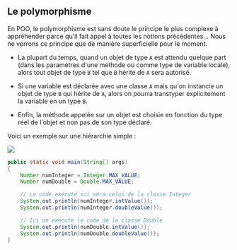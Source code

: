## Le polymorphisme

En POO, le polymorphisme est sans doute le principe le plus complexe à
appréhender parce qu'il fait appel à toutes les notions précédentes...
Nous ne verrons ce principe que de manière superficielle pour le moment.

- La plupart du temps, quand un objet de type `A` est attendu quelque part
(dans les paramètres d'une méthode ou comme type de variable locale),
alors tout objet de type `B` tel que `B` hérite de `A` sera autorisé.  
  
- Si une variable est déclarée avec une classe `A` mais qu'on instancie 
un objet de type `B` qui hérite de `A`, alors on pourra transtyper 
explicitement la variable en un type `B`.  
  
- Enfin, la méthode appelée sur un objet est choisie en fonction du type 
réel de l'objet et non pas de son type déclaré.  

Voici un exemple sur une hiérarchie simple : 

[![](https://mermaid.ink/img/pako:eNqlkT1PwzAQhv9KdBOFNIodN02sjl0YYEFiQFnc-FoiJXbl2BIl5L_jfICCUFm4wXd-39Mj-66DUksEDmUt2nZfiZMRTaECH4-uOaAJdh_rdXCvLJ7Q_Db22h1qnPTpHEFfPd2kDXFXKfssaoc3q9vA1wtHjpBvUy6Y_RI6v-IK9S_odeb0gX8jIYQGTSMq6Wc5wgqwr9hgAdyXEo_C1baAQg2twln9dFElcGschuDOUlicpw_8KOrWq2ehXrT-cQfewRvwLYlyShMa04zkMWGbEC7AKaFRyjK6TWOSJZuEsT6E95FAIpImJGWM5AkjzNshoKysNg_z-ofUfwIZzZzn?type=png)](https://mermaid.live/edit#pako:eNqlkT1PwzAQhv9KdBOFNIodN02sjl0YYEFiQFnc-FoiJXbl2BIl5L_jfICCUFm4wXd-39Mj-66DUksEDmUt2nZfiZMRTaECH4-uOaAJdh_rdXCvLJ7Q_Db22h1qnPTpHEFfPd2kDXFXKfssaoc3q9vA1wtHjpBvUy6Y_RI6v-IK9S_odeb0gX8jIYQGTSMq6Wc5wgqwr9hgAdyXEo_C1baAQg2twln9dFElcGschuDOUlicpw_8KOrWq2ehXrT-cQfewRvwLYlyShMa04zkMWGbEC7AKaFRyjK6TWOSJZuEsT6E95FAIpImJGWM5AkjzNshoKysNg_z-ofUfwIZzZzn)

```java
public static void main(String[] args)
{
    Number numInteger = Integer.MAX_VALUE;
    Number numDouble = Double.MAX_VALUE;

    // Le code exécuté ici sera celui de la classe Integer
    System.out.println(numInteger.intValue());
    System.out.println(numInteger.doubleValue());

    // Ici on exécute le code de la classe Double
    System.out.println(numDouble.intValue());
    System.out.println(numDouble.doubleValue());
}
```
